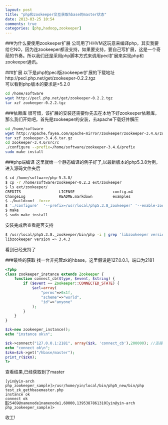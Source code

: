 ```yaml
---
layout: post
title: "php和zookeeper交互获取hbase的master状态"
date: 2013-03-25 10:54
comments: true
categories: [php,hadoop,zookeeper] 
---
```


###为什么要使用zookeeper扩展
公司用了HHVM这玩意来编译php，其实我要给它NO，因为连zookeeper都没支持，如果要支持，要自己写扩展，这是一个奇葩的节奏。所以我们还是采用php脚本方式来调用pecl扩展来实现php和zookeeper通讯。
<!-- more -->

###扩展
以下是php的pecl版zookeeper扩展的下载地址http://pecl.php.net/get/zookeeper-0.2.2.tgz<br>
可以看到php版本的要求是>5.2.0
```sh
cd /home/software
wget http://pecl.php.net/get/zookeeper-0.2.2.tgz
tar xzf zookeeper-0.2.2.tgz
```

###依赖库
很可惜，该扩展的安装还需要你先去在本地下好zookeeper依赖库，那么我们开始吧。首先是zookeeper的安装，去apache下载好并解压<br>
```sh
cd /home/software
wget http://apache.fayea.com/apache-mirror/zookeeper/zookeeper-3.4.6/zookeeper-3.4.6.tar.gz
tar xzf zookeeper-3.4.6.tar.gz
cd zookeeper-3.4.6/src/c
./configure --prefix=/home/software/zookeeper-3.4.6/prefix
sudo make install
```

###php端编译
这里就给一个静态编译的例子好了,以最新版本的php5.3.8为例，进入源码文件夹后

```sh
$ cd /home/software/php-5.3.8/
$ cp -r /home/software/zookeeper-0.2.2 ext/zookeeper
$ ls ext/zookeeper/
CREDITS                 LICENSE                 config.m4               php_zookeeper.c         php_zookeeper_private.h php_zookeeper_session.h zoo_lock.h
ChangeLog               README.markdown         examples                php_zookeeper.h         php_zookeeper_session.c zoo_lock.c              zookeeper-api.php
$ ./buildconf -force
$ './configure'  '--prefix=/usr/local/php5.3.8_zookeeper' '--enable-zookeeper' '--with-libzookeeper-dir=/home/software/zookeeper-3.4.3/prefix' '--enable-sockets'
$ make
$ sudo make install
```

安装完成后查看是否支持

```sh
$ /usr/local/php5.3.8._zookeeper/bin/php -i | grep 'libzookeeper version'
libzookeeper version => 3.4.3
```
看到已经支持了

###最终的获取
找一台非托管zk的hbase，这里假设是127.0.0.1，端口为2181

```php
<?php
class zookeeper_instance extends Zookeeper {
    function connect_cb($type, $event, $string) {
        if ($event == Zookeeper::CONNECTED_STATE) {
            $acl=array(
                "perms"=>0x1f,
                "scheme"=>"world",
                "id"=>"anyone"
            );
        }
    }
}

$zk=new zookeeper_instance();
echo "instance ok\n";

$zk->connect("127.0.0.1:2181", array($zk, 'connect_cb'),200000); //连接超时200秒,比较夸张，测试用：）
echo "connect ok\n";
$zkm=$zk->get("/hbase/master");
print_r($zkm);
?>
```

查看结果,已经获取到了master
```
[yin@yin-arch php_zookeeper_sample]>/usr/home/yin/local/bin/php5_new/bin/php test_zk_gethbasemaster.php
instance ok
connect ok
▒25469@namenode1namenode1,60000,1395387861310[yin@yin-arch php_zookeeper_sample]>

```

收工!
